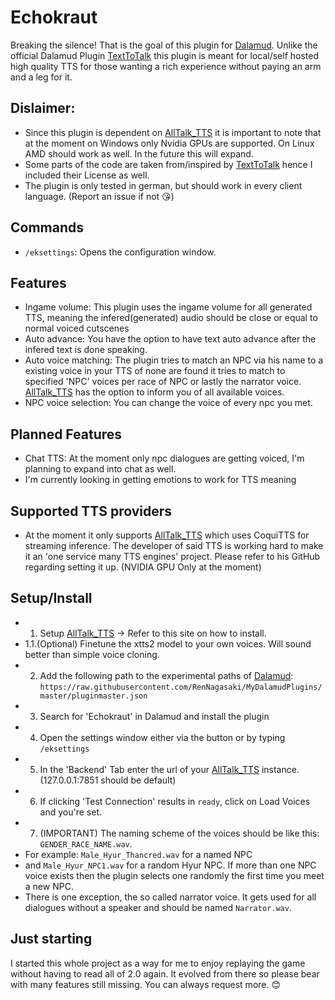 # Echokraut
Breaking the silence! That is the goal of this plugin for [Dalamud](https://github.com/goatcorp/Dalamud). Unlike the official Dalamud Plugin [TextToTalk](https://github.com/karashiiro/TextToTalk) this plugin is meant for local/self hosted high quality TTS for those wanting a rich experience without paying an arm and a leg for it.

## Dislaimer: 
* Since this plugin is dependent on [AllTalk_TTS](https://github.com/erew123/alltalk_tts) it is important to note that at the moment on Windows only Nvidia GPUs are supported. On Linux AMD should work as well. In the future this will expand.
* Some parts of the code are taken from/inspired by [TextToTalk](https://github.com/karashiiro/TextToTalk) hence I included their License as well.
* The plugin is only tested in german, but should work in every client language. (Report an issue if not 😘)

## Commands
* `/eksettings`: Opens the configuration window.

## Features
* Ingame volume: This plugin uses the ingame volume for all generated TTS, meaning the infered(generated) audio should be close or equal to normal voiced cutscenes
* Auto advance: You have the option to have text auto advance after the infered text is done speaking.
* Auto voice matching: The plugin tries to match an NPC via his name to a existing voice in your TTS of none are found it tries to match to specified 'NPC' voices per race of NPC or lastly the narrator voice. [AllTalk_TTS](https://github.com/erew123/alltalk_tts) has the option to inform you of all available voices.
* NPC voice selection: You can change the voice of every npc you met.

## Planned Features
* Chat TTS: At the moment only npc dialogues are getting voiced, I'm planning to expand into chat as well.
* I'm currently looking in getting emotions to work for TTS meaning 
  
## Supported TTS providers
* At the moment it only supports [AllTalk_TTS](https://github.com/erew123/alltalk_tts) which uses CoquiTTS for streaming inference. The developer of said TTS is working hard to make it an 'one service many TTS engines' project. Please refer to his GitHub regarding setting it up. (NVIDIA GPU Only at the moment)

## Setup/Install
* 1. Setup [AllTalk_TTS](https://github.com/erew123/alltalk_tts) -> Refer to this site on how to install.
* 1.1.(Optional) Finetune the xtts2 model to your own voices. Will sound better than simple voice cloning.
* 2. Add the following path to the experimental paths of [Dalamud](https://github.com/goatcorp/Dalamud): `https://raw.githubusercontent.com/RenNagasaki/MyDalamudPlugins/master/pluginmaster.json`
* 3. Search for 'Echokraut' in Dalamud and install the plugin
* 4. Open the settings window either via the button or by typing `/eksettings`
* 5. In the 'Backend' Tab enter the url of your [AllTalk_TTS](https://github.com/erew123/alltalk_tts) instance. (127.0.0.1:7851 should be default)
* 6. If clicking 'Test Connection' results in `ready`, click on Load Voices and you're set.
* 7. (IMPORTANT) The naming scheme of the voices should be like this: `GENDER_RACE_NAME.wav`.
*    For example: `Male_Hyur_Thancred.wav` for a named NPC
*    and `Male_Hyur_NPC1.wav` for a random Hyur NPC. If more than one NPC voice exists then the plugin selects one randomly the first time you meet a new NPC.
*    There is one exception, the so called narrator voice. It gets used for all dialogues without a speaker and should be named `Narrator.wav`. 

## Just starting
I started this whole project as a way for me to enjoy replaying the game without having to read all of 2.0 again. It evolved from there so please bear with many features still missing. You can always request more. 😊
